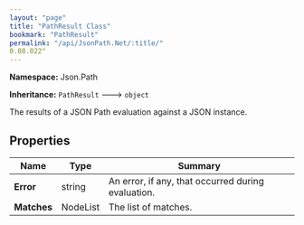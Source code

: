 ```yaml
---
layout: "page"
title: "PathResult Class"
bookmark: "PathResult"
permalink: "/api/JsonPath.Net/:title/"
0.08.022"
---
```

**Namespace:** Json.Path

**Inheritance:**
`PathResult`
 🡒 
`object`

The results of a JSON Path evaluation against a JSON instance.

## Properties

| Name | Type | Summary |
|---|---|---|
| **Error** | string | An error, if any, that occurred during evaluation. |
| **Matches** | NodeList | The list of matches. |

